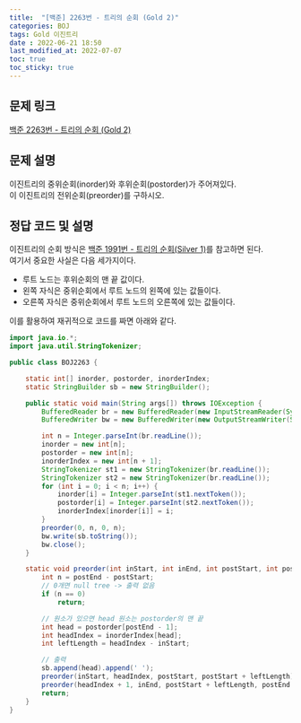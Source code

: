 ```yaml
---
title:  "[백준] 2263번 - 트리의 순회 (Gold 2)"
categories: BOJ
tags: Gold 이진트리
date : 2022-06-21 18:50
last_modified_at: 2022-07-07
toc: true
toc_sticky: true
---
```


## 문제 링크

[백준 2263번 - 트리의 순회 (Gold 2)](https://www.acmicpc.net/problem/2263)

## 문제 설명

이진트리의 중위순회(inorder)와 후위순회(postorder)가 주어져있다.  
이 이진트리의 전위순회(preorder)를 구하시오.

## 정답 코드 및 설명

이진트리의 순회 방식은 [백준 1991번 - 트리의 순회(Silver 1)](/백준/boj-silver-1991)를 참고하면 된다.  
여기서 중요한 사실은 다음 세가지이다.

- 루트 노드는 후위순회의 맨 끝 값이다.
- 왼쪽 자식은 중위순회에서 루트 노드의 왼쪽에 있는 값들이다.
- 오른쪽 자식은 중위순회에서 루트 노드의 오른쪽에 있는 값들이다.

이를 활용하여 재귀적으로 코드를 짜면 아래와 같다.

```java
import java.io.*;
import java.util.StringTokenizer;

public class BOJ2263 {

    static int[] inorder, postorder, inorderIndex;
    static StringBuilder sb = new StringBuilder();

    public static void main(String args[]) throws IOException {
        BufferedReader br = new BufferedReader(new InputStreamReader(System.in));
        BufferedWriter bw = new BufferedWriter(new OutputStreamWriter(System.out));

        int n = Integer.parseInt(br.readLine());
        inorder = new int[n];
        postorder = new int[n];
        inorderIndex = new int[n + 1];
        StringTokenizer st1 = new StringTokenizer(br.readLine());
        StringTokenizer st2 = new StringTokenizer(br.readLine());
        for (int i = 0; i < n; i++) {
            inorder[i] = Integer.parseInt(st1.nextToken());
            postorder[i] = Integer.parseInt(st2.nextToken());
            inorderIndex[inorder[i]] = i;
        }
        preorder(0, n, 0, n);
        bw.write(sb.toString());
        bw.close();
    }

    static void preorder(int inStart, int inEnd, int postStart, int postEnd) {
        int n = postEnd - postStart;
        // 0개면 null tree -> 출력 없음
        if (n == 0)
            return;

        // 원소가 있으면 head 원소는 postorder의 맨 끝
        int head = postorder[postEnd - 1];
        int headIndex = inorderIndex[head];
        int leftLength = headIndex - inStart;

        // 출력
        sb.append(head).append(' ');
        preorder(inStart, headIndex, postStart, postStart + leftLength); // 왼쪽 자식
        preorder(headIndex + 1, inEnd, postStart + leftLength, postEnd - 1); // 오른쪽 자식
        return;
    }
}
```
